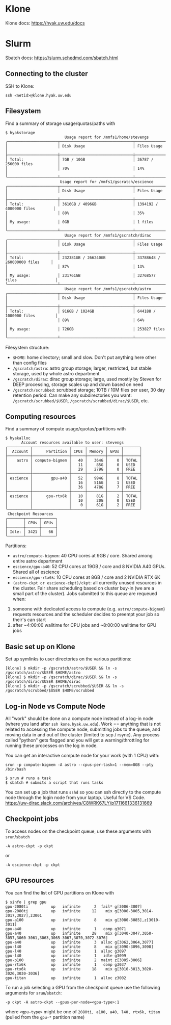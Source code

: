 # Klone

Klone docs: https://hyak.uw.edu/docs

# Slurm

Sbatch docs: https://slurm.schedmd.com/sbatch.html

## Connecting to the cluster

SSH to Klone:
```
ssh <netid>@klone.hyak.uw.edu
```

## Filesystem

Find a summary of storage usage/quotas/paths with
```
$ hyakstorage
                          Usage report for /mmfs1/home/stevengs                           
╭──────────────────────┬────────────────────────────────┬────────────────────────────────╮
│                      │ Disk Usage                     │ Files Usage                    │
├──────────────────────┼────────────────────────────────┼────────────────────────────────┤
│ Total:               │ 7GB / 10GB                     │ 36787 / 256000 files           │
│                      │ 70%                            │ 14%                            │
╰──────────────────────┴────────────────────────────────┴────────────────────────────────╯
                        Usage report for /mmfs1/gscratch/escience                         
╭──────────────────────┬────────────────────────────────┬────────────────────────────────╮
│                      │ Disk Usage                     │ Files Usage                    │
├──────────────────────┼────────────────────────────────┼────────────────────────────────┤
│ Total:               │ 3616GB / 4096GB                │ 1394192 / 4000000 files        │
│                      │ 88%                            │ 35%                            │
│ My usage:            │ 0GB                            │ 1 files                        │
╰──────────────────────┴────────────────────────────────┴────────────────────────────────╯
                          Usage report for /mmfs1/gscratch/dirac                          
╭──────────────────────┬────────────────────────────────┬────────────────────────────────╮
│                      │ Disk Usage                     │ Files Usage                    │
├──────────────────────┼────────────────────────────────┼────────────────────────────────┤
│ Total:               │ 232381GB / 266240GB            │ 33788648 / 260000000 files     │
│                      │ 87%                            │ 13%                            │
│ My usage:            │ 231761GB                       │ 32768577 files                 │
╰──────────────────────┴────────────────────────────────┴────────────────────────────────╯
                          Usage report for /mmfs1/gscratch/astro                          
╭──────────────────────┬────────────────────────────────┬────────────────────────────────╮
│                      │ Disk Usage                     │ Files Usage                    │
├──────────────────────┼────────────────────────────────┼────────────────────────────────┤
│ Total:               │ 916GB / 1024GB                 │ 644188 / 1000000 files         │
│                      │ 89%                            │ 64%                            │
│ My usage:            │ 726GB                          │ 253827 files                   │
╰──────────────────────┴────────────────────────────────┴────────────────────────────────╯
```

Filesystem structure:
- `$HOME`: home directory; small and slow. Don't put anything here other than config files
- `/gscratch/astro`: astro group storage; larger, restricted, but stable storage, used by whole astro department
- `/gscratch/dirac`: dirac group storage; large, used mostly by Steven for DEEP processing, storage scales up and down based on need
- `/gscratch/scrubbed`: scrubbed storage; 10TB / 10M files per user, 30 day retention period. Can make any subdirectories you want: `/gscratch/scrubbed/$USER`, `/gscratch/scrubbed/dirac/$USER`, etc.

## Computing resources

Find a summary of compute usage/quotas/partitions with
```
$ hyakalloc
       Account resources available to user: stevengs        
╭──────────┬────────────────┬──────┬────────┬──────┬───────╮
│  Account │      Partition │ CPUs │ Memory │ GPUs │       │
├──────────┼────────────────┼──────┼────────┼──────┼───────┤
│    astro │ compute-bigmem │   40 │   364G │    0 │ TOTAL │
│          │                │   11 │    85G │    0 │ USED  │
│          │                │   29 │   279G │    0 │ FREE  │
├──────────┼────────────────┼──────┼────────┼──────┼───────┤
│ escience │        gpu-a40 │   52 │   994G │    8 │ TOTAL │
│          │                │   16 │   516G │    1 │ USED  │
│          │                │   36 │   478G │    7 │ FREE  │
├──────────┼────────────────┼──────┼────────┼──────┼───────┤
│ escience │      gpu-rtx6k │   10 │    81G │    2 │ TOTAL │
│          │                │   10 │    20G │    0 │ USED  │
│          │                │    0 │    61G │    2 │ FREE  │
╰──────────┴────────────────┴──────┴────────┴──────┴───────╯
 Checkpoint Resources  
╭───────┬──────┬──────╮
│       │ CPUs │ GPUs │
├───────┼──────┼──────┤
│ Idle: │ 3421 │   66 │
╰───────┴──────┴──────╯
```

Partitions:
- `astro/compute-bigmem`: 40 CPU cores at 9GB / core. Shared among entire astro department
- `escience/gpu-a40`: 52 CPU cores at 19GB / core and 8 NVIDIA A40 GPUs. Shared all of escience
- `escience/gpu-rtx6k`: 10 CPU cores at 8GB / core and 2 NVIDIA RTX 6K
- `(astro-ckpt or escience-ckpt)/ckpt`: all currently unused resources in the cluster. Fair share scheduling based on cluster buy-in (we are a small part of the cluster). Jobs submitted to this queue are requeued when:
1) someone with dedicated access to compute (e.g. `astro/compute-bigmem`) requests resources and the scheduler decides to preempt your job so their's can start
2) after ~4:00:00 walltime for CPU jobs and ~8:00:00 walltime for GPU jobs

## Basic set up on Klone

Set up symlinks to user directories on the various partitions:
```
[klone] $ mkdir -p /gscratch/astro/$USER && ln -s /gscratch/astro/$USER $HOME/astro
[klone] $ mkdir -p /gscratch/dirac/$USER && ln -s /gscratch/dirac/$USER $HOME/dirac
[klone] $ mkdir -p /gscratch/scrubbed/$USER && ln -s /gscratch/scrubbed/$USER $HOME/scrubbed
```

## Log-in Node vs Compute Node

All "work" should be done on a compute node instead of a log-in node (where you land after `ssh kone.hyak.uw.edu`). Work == anything that is not related to accessing the compute node, submitting jobs to the queue, and moving data in and out of the cluster (limited to scp / rsync). Any process called "python" gets flagged and you will get a warning/throttling for running these processes on the log in node.

You can get an interactive compute node for your work (with 1 CPU) with:
```
srun -p compute-bigmem -A astro --cpus-per-task=1 --mem=8GB --pty /bin/bash
```

```
$ srun # runs a task
$ sbatch # submits a script that runs tasks
```

You can set up a job that runs `sshd` so you can ssh directly to the compute node through the login node from your laptop. Useful for VS Code. https://uw-dirac.slack.com/archives/C8WRK67LY/p1711661336131669

## Checkpoint jobs

To access nodes on the checkpoint queue, use these arguments with `srun`/`sbatch`
```
-A astro-ckpt -p ckpt
```
or
```
-A escience-ckpt -p ckpt
```

## GPU resources 

You can find the list of GPU partitions on Klone with
```
$ sinfo | grep gpu
gpu-2080ti          up   infinite      2  fail* g[3006-3007]
gpu-2080ti          up   infinite     12    mix g[3000-3005,3014-3017,3027],z3001
gpu-a100            up   infinite      8    mix g[3080-3085],z[3010-3011]
gpu-a40             up   infinite      1   comp g3071
gpu-a40             up   infinite     28    mix g[3040-3047,3050-3057,3060-3061,3063,3065-3067,3070,3072-3076]
gpu-a40             up   infinite      3  alloc g[3062,3064,3077]
gpu-l40             up   infinite      8    mix g[3090-3096,3098]
gpu-l40             up   infinite      1  alloc g3097
gpu-l40             up   infinite      1   idle g3099
gpu-p100            up   infinite      2  maint z[3005-3006]
gpu-rtx6k           up   infinite      1   comp g3037
gpu-rtx6k           up   infinite     18    mix g[3010-3013,3020-3026,3030-3036]
gpu-titan           up   infinite      1  alloc z3002
```

To run a job selecting a GPU from the checkpoint queue use the following arguments for `srun`/`sbatch`:
```
-p ckpt -A astro-ckpt --gpus-per-node=<gpu-type>:1
```
where `<gpu-type>` might be one of `2080ti, a100, a40, l40, rtx6k, titan` (pulled from the `gpu-*` partition name)


